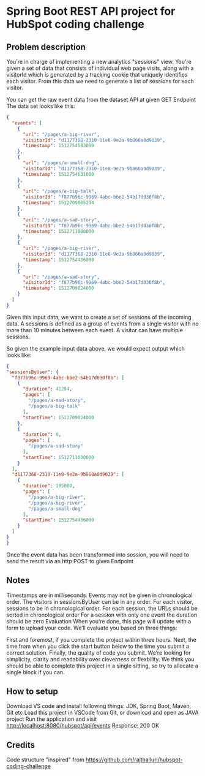 # Spring Boot REST API project for HubSpot coding challenge

## Problem description

You're in charge of implementing a new analytics "sessions" view. You're given a set of data that consists of individual web page visits, along with a visitorId which is generated by a tracking cookie that uniquely identifies each visitor. From this data we need to generate a list of sessions for each visitor.

You can get the raw event data from the dataset API at given GET Endpoint
The data set looks like this:

```json
{
  "events": [
    {
      "url": "/pages/a-big-river",
      "visitorId": "d1177368-2310-11e8-9e2a-9b860a0d9039",
      "timestamp": 1512754583000
    },
    {
      "url": "/pages/a-small-dog",
      "visitorId": "d1177368-2310-11e8-9e2a-9b860a0d9039",
      "timestamp": 1512754631000
    },
    {
      "url": "/pages/a-big-talk",
      "visitorId": "f877b96c-9969-4abc-bbe2-54b17d030f8b",
      "timestamp": 1512709065294
    },
    {
      "url": "/pages/a-sad-story",
      "visitorId": "f877b96c-9969-4abc-bbe2-54b17d030f8b",
      "timestamp": 1512711000000
    },
    {
      "url": "/pages/a-big-river",
      "visitorId": "d1177368-2310-11e8-9e2a-9b860a0d9039",
      "timestamp": 1512754436000
    },
    {
      "url": "/pages/a-sad-story",
      "visitorId": "f877b96c-9969-4abc-bbe2-54b17d030f8b",
      "timestamp": 1512709024000
    }
  ]
}
```

Given this input data, we want to create a set of sessions of the incoming data. A sessions is defined as a group of events from a single visitor with no more than 10 minutes between each event. A visitor can have multiple sessions.

So given the example input data above, we would expect output which looks like:

```json
{
"sessionsByUser": {
  "f877b96c-9969-4abc-bbe2-54b17d030f8b": [
    {
      "duration": 41294,
      "pages": [
        "/pages/a-sad-story",
        "/pages/a-big-talk"
      ],
      "startTime": 1512709024000
    },
    {
      "duration": 0,
      "pages": [
        "/pages/a-sad-story"
      ],
      "startTime": 1512711000000
    }
  ],
  "d1177368-2310-11e8-9e2a-9b860a0d9039": [
    {
      "duration": 195000,
      "pages": [
        "/pages/a-big-river",
        "/pages/a-big-river",
        "/pages/a-small-dog"
      ],
      "startTime": 1512754436000
    }
  ]
}
}
```

Once the event data has been transformed into session, you will need to send the result via an http POST to given Endpoint

## Notes

Timestamps are in milliseconds.
Events may not be given in chronological order.
The visitors in sessionsByUser can be in any order.
For each visitor, sessions to be in chronological order.
For each session, the URLs should be sorted in chronological order
For a session with only one event the duration should be zero
Evaluation
When you’re done, this page will update with a form to upload your code. We’ll evaluate you based on three things:

First and foremost, if you complete the project within three hours.
Next, the time from when you click the start button below to the time you submit a correct solution.
Finally, the quality of code you submit. We’re looking for simplicity, clarity and readability over cleverness or flexbility.
We think you should be able to complete this project in a single sitting, so try to allocate a single block if you can.

## How to setup

Download VS code and install following things:
JDK, Spring Boot, Maven, Git etc
Load this project in VSCode from Git, or download and open as JAVA project
Run the application and visit
<http://localhost:8080/hubspot/api/events>
Response: 200 OK

## Credits

Code structure "inspired" from <https://github.com/rajthalluri/hubspot-coding-challenge>
